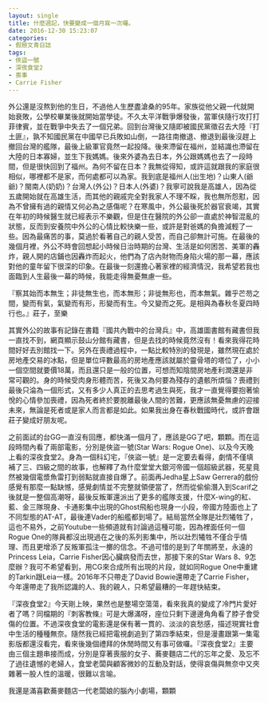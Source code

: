 ```yaml
---
layout: single
title: 什麼週記，快要變成一個月寫一次囉。
date: 2016-12-30 15:23:07
categories:
- 假掰文青日誌
tags:
- 俠盜一號
- 深夜食堂2
- 喪事
- Carrie Fisher
---
```


外公還是沒熬到他的生日，不過他人生歷盡滄桑的95年。家族從他父親一代就開始衰敗，公學校畢業後就開始當學徒。不久太平洋戰爭爆發後，當軍伕隨行攻打打菲律賓，並在戰爭中失去了一個兄弟。回到台灣後又隨即被國民黨徵召去大陸『打土匪』，孰不知國民黨在中國早已兵敗如山倒，一路往南撤退、撤退到最後沒趕上撤回台灣的艦隊，最後上級軍官竟然一起投降。後來滯留在福州，並結識也滯留在大陸的日本寡婦，並生下我媽媽。後來外婆為去日本，外公跟媽媽也去了一段時間，但是很快回到了福州。為何不留在日本？我無從得知，或許這就跟我的家庭很相似，哪裡都不是家，而何處都可以為家。我到底是福州人(出生地)？山東人(爺爺)？閩南人(奶奶)？台灣人(外公)？日本人(外婆)？我寧可說我是高雄人，因為從五歲開始就在高雄生活，而其他的親戚完全對我家人不理不睬，我也無所怨懟，因為不曾擁有過的親情又何必為之感傷呢？在寒風中，外公最後死於器官衰竭，其實在年初的時候醫生就已經表示不樂觀，但是住在醫院的外公卻一直處於神智混亂的狀態，反而到安養院中外公的心情比較快樂一些，或許是對爸媽的負擔減輕了一些。因為最痛苦的事，莫過於看著自己的親人受苦，而自己卻無計可施。在最後的幾個月裡，外公不時會回想起小時候日治時期的台灣、生活是如何困苦、美軍的轟炸，親人開的店鋪也因轟炸而起火，他們為了店內財物而身陷火場的那一幕，應該對他的童年留下很深的印象。在最後一刻還擔心著家裡的經濟情況，我希望若我也面臨到人生最後一幕的時候，我能走得無憂無慮一些。

『察其始而本無生；非徒無生也，而本無形；非徙無形也，而本無氣。雜乎芒芴之間，變而有氣，氣變而有形，形變而有生。今又變而之死。是相與為春秋冬夏四時行也。』莊子，至樂

其實外公的故事有記錄在書籍『國共內戰中的台灣兵』中，高雄圖書館有藏書但我一直找不到，網頁顯示鼓山分館有藏書，但是去找的時候竟然沒有！看來我得花時間好好去別館找一下。另外在喪禮過程中，一點比較特別的發現是，雖然現在處於房地產交易的冰點，但是單位坪數最高的房地產應該就屬於靈骨塔的塔位了，小小一個空間就要價18萬，而且還只是一般的位置，可想而知陰間房地產利潤還是非常可觀的。身的時候受肉身形體而苦，死後又為何要為殘存的遺骸所煩惱？喪禮到最後只淪為一個形式，又有多少人真正的去思考過生與死，我才一直覺得要抱著愉悅的心情參加喪禮，因為死者終於要脫離最後人間的苦難，更應該無憂無慮的迎接未來，無論是死者或是家人而言都是如此。如果我出身在春秋戰國時代，或許會跟莊子變成好朋友呢。

之前面試的台GG一直沒有回應，都快滿一個月了，應該是GG了吧，顆顆。而在這段時間內看了兩部電影，分別是俠盜一號(Star Wars: Rogue One)、以及今天晚上看的深夜食堂2。身為一個科幻宅，『俠盜一號』是一定要去看得，劇情不僅填補了三、四級之間的故事，也解釋了為什麼堂堂大銀河帝國一個超級武器，死星竟然被幾個電漿魚雷打到弱點就直接自爆了。前面再Jedha星上Saw Gerrera的戲份感覺有那麼一點缺憾，感覺劇情並不完整就領便當了，然而從偷偷潛入到Scarif之後就是一整個高潮呀，最後反叛軍還派出了更多的艦隊支援，什麼X-wing的紅、藍、金三隊現身、卡通影集中出現的Ghost飛船也現身一小段，帝國方陸面也上了不同型態的AT-AT，最後連Vader的船艦都到場了。結局當然全隊是壯烈犧牲了，這也不易外，之前Youtube一些頻道就有討論過這種可能，因為裡面任何一個Rogue One的隊員都沒出現過在之後的系列影集中，所以壯烈犧牲不僅合乎情理、而且更增添了反叛軍孤注一擲的信念。不過可惜的是到了年關將至，永遠的Princess Leia，Carrie Fisher因心臟病發而去世，那接下來的Star Wars 8、9怎麼辦？我可不希望看到，用CG來合成所有出現的片段，就如同Rogue One中重建的Tarkin跟Leia一樣。2016年不只帶走了David Bowie還帶走了Carrie Fisher，今年還帶走了我所認識的人、我的親人，只希望最糟的一年趕快結束。

『深夜食堂2』今天剛上映，果然也是整場空蕩蕩，看來我真的變成了冷門片愛好者了嗎？同檔期的『刺客教條』可是大爆滿呀，座位只剩下邊邊角角看了脖子會受傷的位置。不過深夜食堂的電影還是保有著一貫的、淡淡的哀愁感，描述現實社會中生活的種種無奈。隨然我已經把電視劇追到了第四季結束，但是漫畫跟第一集電影版都還沒看完，看來後幾個禮拜的休閒時間又有事可做囉。『深夜食堂2』主要由三個主題串接而成，分別是穿著喪服的女子、蕎麥麵店二代的忘年之愛、及忘不了過往遺憾的老婦人，食堂老闆與顧客微妙的互動及對話，使得哀傷與無奈中又夾雜著一股人性的溫暖，很難以言喻。


我還是滿喜歡蕎麥麵店一代老闆娘的腦內小劇場，顆顆

